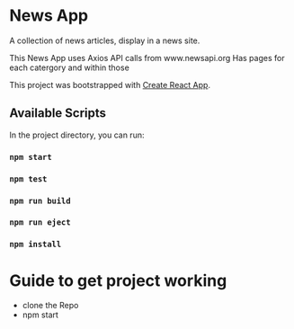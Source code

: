 <h1>
    News App
</h1>

<p> A collection of news articles, display in a news site.

<p>
    This News App uses Axios API calls from www.newsapi.org Has pages for each catergory and within those
</p>


This project was bootstrapped with [Create React App](https://github.com/facebook/create-react-app).

## Available Scripts

In the project directory, you can run:

### `npm start`
### `npm test`
### `npm run build`
### `npm run eject`
### `npm install`

<h1>Guide to get project working</h1>

<ul>
    <li>clone the Repo</li>
    <li>npm start</li>
</ul>
